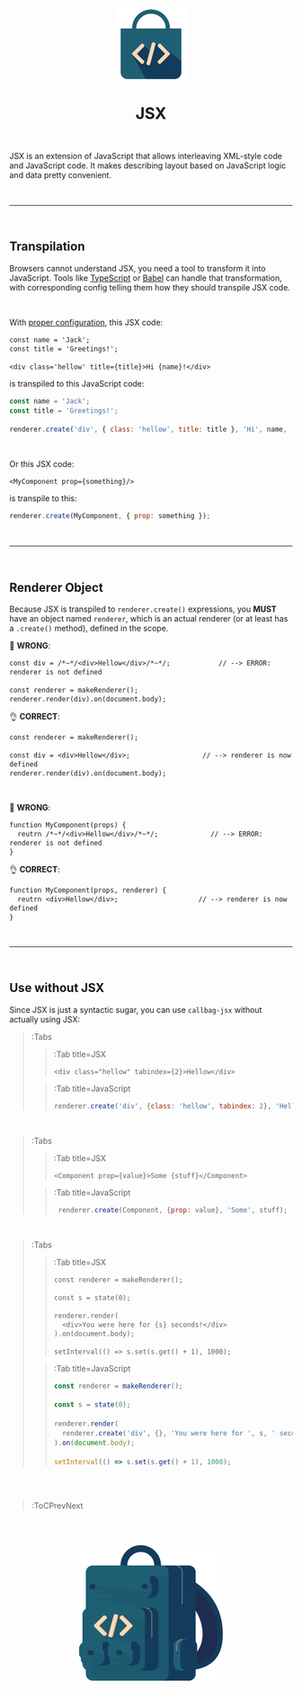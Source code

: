 <div align="center">
  <img src="/docs/assets/callbag-jsx.svg" width="128px"/>
  <h1>JSX</h1>
</div>

<br>

JSX is an extension of JavaScript that allows interleaving XML-style code and JavaScript code.
It makes describing layout based on JavaScript logic and data pretty convenient.

<br>

---

<br>

## Transpilation

Browsers cannot understand JSX, you need a tool to transform it into JavaScript. Tools like
[TypeScript](https://www.typescriptlang.org/) or [Babel](https://babeljs.io/) can handle that
transformation, with corresponding config telling them how they should transpile JSX code.

<br>

With [proper configuration](/install#manual-installation), this JSX code:
```tsx
const name = 'Jack';
const title = 'Greetings!';

<div class='hellow' title={title}>Hi {name}!</div>
```
is transpiled to this JavaScript code:
```js
const name = 'Jack';
const title = 'Greetings!';

renderer.create('div', { class: 'hellow', title: title }, 'Hi', name, '!');
```
<br>

Or this JSX code:
```tsx
<MyComponent prop={something}/>
```
is transpile to this:
```js
renderer.create(MyComponent, { prop: something });
```

<br>

---

<br>

## Renderer Object

Because JSX is transpiled to `renderer.create()` expressions, you **MUST** have an object named
`renderer`, which is an actual renderer (or at least has a `.create()` method), defined in the scope.

🚫 **WRONG**:
```tsx
const div = /*~*/<div>Hellow</div>/*~*/;            // --> ERROR: renderer is not defined

const renderer = makeRenderer();
renderer.render(div).on(document.body);
```

👌 **CORRECT**:

```tsx
const renderer = makeRenderer();

const div = <div>Hellow</div>;                  // --> renderer is now defined
renderer.render(div).on(document.body);
```

<br>

🚫 **WRONG**:
```tsx
function MyComponent(props) {
  reutrn /*~*/<div>Hellow</div>/*~*/;             // --> ERROR: renderer is not defined
}
```

👌 **CORRECT**:
```tsx
function MyComponent(props, renderer) {
  reutrn <div>Hellow</div>;                    // --> renderer is now defined
}
```

<br>

---

<br>

## Use without JSX

Since JSX is just a syntactic sugar, you can use `callbag-jsx` without actually using JSX:

> :Tabs
> > :Tab title=JSX
> > ```tsx
> > <div class="hellow" tabindex={2}>Hellow</div>
> > ```
>
> > :Tab title=JavaScript
> > ```js
> > renderer.create('div', {class: 'hellow', tabindex: 2}, 'Hellow');
> > ```

<br>

> :Tabs
> > :Tab title=JSX
> > ```tsx
> > <Component prop={value}>Some {stuff}</Component>
> > ```
>
> > :Tab title=JavaScript
> > ```js
> >  renderer.create(Component, {prop: value}, 'Some', stuff);
> > ```

<br>

> :Tabs
> > :Tab title=JSX
> > ```tsx
> > const renderer = makeRenderer();
> > 
> > const s = state(0);
> > 
> > renderer.render(
> >   <div>You were here for {s} seconds!</div>
> > ).on(document.body);
> > 
> > setInterval(() => s.set(s.get() + 1), 1000);
> > ```
>
> > :Tab title=JavaScript
> > ```js
> > const renderer = makeRenderer();
> > 
> > const s = state(0);
> > 
> > renderer.render(
> >   renderer.create('div', {}, 'You were here for ', s, ' seconds!')
> > ).on(document.body);
> > 
> > setInterval(() => s.set(s.get() + 1), 1000);
> > ```

<br><br>

> :ToCPrevNext

<br><br>

<div align="center">
  <img src="/docs/assets/callbag.svg" width="256px"/>
</div>